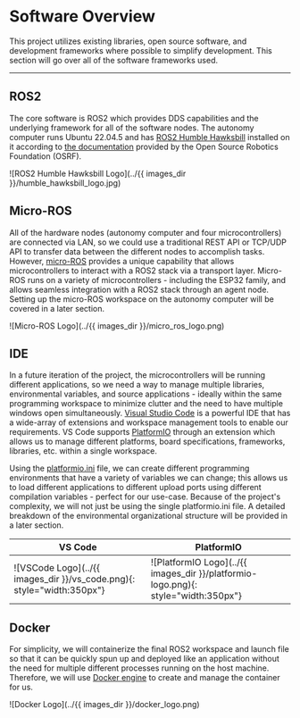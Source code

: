 # Software Overview

This project utilizes existing libraries, open source software, and development frameworks where possible to simplify development.
This section will go over all of the software frameworks used.

---

## ROS2

The core software is ROS2 which provides DDS capabilities and the underlying framework for all of the software nodes.
The autonomy computer runs Ubuntu 22.04.5 and has [ROS2 Humble Hawksbill](https://docs.ros.org/en/humble/index.html) installed on it according to [the documentation](https://docs.ros.org/en/humble/Installation/Ubuntu-Install-Debs.html) provided by the Open Source Robotics Foundation (OSRF).

![ROS2 Humble Hawksbill Logo](../{{ images_dir }}/humble_hawksbill_logo.jpg)

## Micro-ROS

All of the hardware nodes (autonomy computer and four microcontrollers) are connected via LAN, so we could use a traditional REST API or TCP/UDP API to transfer data between the different nodes to accomplish tasks.
However, [micro-ROS](https://micro.ros.org/) provides a unique capability that allows microcontrollers to interact with a ROS2 stack via a transport layer. Micro-ROS runs on a variety of microcontrollers - including the ESP32 family, and allows seamless integration with a ROS2 stack through an agent node.
Setting up the micro-ROS workspace on the autonomy computer will be covered in a later section.

![Micro-ROS Logo](../{{ images_dir }}/micro_ros_logo.png)

## IDE

In a future iteration of the project, the microcontrollers will be running different applications, so we need a way to manage multiple libraries, environmental variables, and source applications - ideally within the same programming workspace to minimize clutter and the need to have multiple windows open simultaneously.
[Visual Studio Code](https://code.visualstudio.com) is a powerful IDE that has a wide-array of extensions and workspace management tools to enable our requirements.
VS Code supports [PlatformIO](https://platformio.org) through an extension which allows us to manage different platforms, board specifications, frameworks, libraries, etc. within a single workspace.

Using the [platformio.ini](https://docs.platformio.org/en/latest/projectconf/) file, we can create different programming environments that have a variety of variables we can change; this allows us to load different applications to different upload ports using different compilation variables - perfect for our use-case.
Because of the project's complexity, we will not just be using the single platformio.ini file.
A detailed breakdown of the environmental organizational structure will be provided in a later section.

| VS Code                                  | PlatformIO                                           |
| ---------------------------------------- | ---------------------------------------------------- |
| ![VSCode Logo](../{{ images_dir }}/vs_code.png){: style="width:350px"} | ![PlatformIO Logo](../{{ images_dir }}/platformio-logo.png){: style="width:350px"} |

## Docker

For simplicity, we will containerize the final ROS2 workspace and launch file so that it can be quickly spun up and deployed like an application without the need for multiple different processes running on the host machine. Therefore, we will use [Docker engine](https://docs.docker.com/engine/install/ubuntu/) to create and manage the container for us.

![Docker Logo](../{{ images_dir }}/docker_logo.png)
